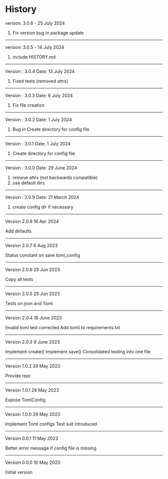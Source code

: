 # History

version: 3.0.6 - 25 July 2024

1. Fix version bug in package update
------------------------------

version: 3.0.5 - 14 July 2024

1. include HISTORY.md
------------------------------


Version : 3.0.4 Date: 13 July 2024

1. Fixed tests (removed attrs)

---------------------------

Version : 3.0.3 Date: 6 July 2024

1. Fix file creation

---------------------------

Version : 3.0.2 Date: 1 July 2024

1.  Bug in Create directory for config file

---------------------------

Version : 3.0.1 Date: 1 July 2024

1. Create directory for config file

---------------------------

Version : 3.0.0 Date: 29 June 2024

1. remove attrs (not backwards compatible)
2. use default dirs

---------------------------


Version : 2.0.9 Date: 21 March 2024

1. create config dir if necessary

---------------------------

Version 2.0.8 16 Apr 2024

Add defaults

---------------------------

Version 2.0.7 6 Aug 2023

Status constant on save toml_config

---------------------------

Version 2.0.6 29 Jun 2023

Copy all tests


---------------------------

Version 2.0.5 29 Jun 2023

Tests on json and Toml


---------------------------

Version 2.0.4 18 June 2023

Invalid toml test corrected
Add tomli to requirements.txt

---------------------------

Version 2.0.3 9 June 2023

Implement create()
Implement save()
Consolidated testing into one file

---------------------------

Version 1.0.2 29 May 2023

Provide repr

---------------------------

Version 1.0.1 29 May 2023

Expose TomlConfig

---------------------------

Version 1.0.0 29 May 2023

Implement Toml configs
Test suit introduced

---------------------------

Version 0.0.1 11 May 2023

Better error message if config file is missing


---------------------------

Version 0.0.0 10 May 2023

Initial version


